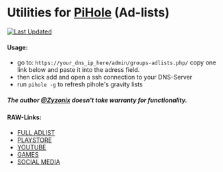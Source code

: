 # Utilities for [PiHole](https://pi-hole.net/) (Ad-lists)
[![Last Updated](https://img.shields.io/badge/last%20updated-15/02/2021-9cf)]()


#### Usage:
* go to: ```https://your_dns_ip_here/admin/groups-adlists.php/``` copy one link below and paste it into the adress field.
* then click add and open a ssh connection to your DNS-Server
* run ```pihole -g``` to refresh pihole's gravity lists


##### The author [@Zyzonix](https://github.com/Zyzonix/) doesn't take warranty for functionality. 

#### RAW-Links: 

 - [FULL ADLIST](https://raw.githubusercontent.com/Zyzonix/pihole-utilities/master/adlists/fulllist.txt)
 - [PLAYSTORE](https://github.com/Zyzonix/pihole-utilities/raw/master/adlists/playstore.txt) 
 - [YOUTUBE](https://raw.githubusercontent.com/Zyzonix/pihole-utilities/master/adlists/youtube.txt)
 - [GAMES](https://raw.githubusercontent.com/Zyzonix/pihole-utilities/master/adlists/online_games.txt)
 - [SOCIAL MEDIA](https://raw.githubusercontent.com/Zyzonix/pihole-utilities/master/adlists/social_media.txt)


